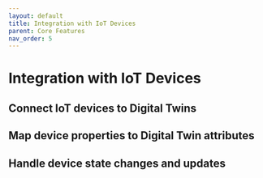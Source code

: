 ```yaml
---
layout: default
title: Integration with IoT Devices
parent: Core Features
nav_order: 5
---
```


# Integration with IoT Devices

## Connect IoT devices to Digital Twins

## Map device properties to Digital Twin attributes

## Handle device state changes and updates
